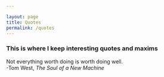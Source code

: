 ```yaml
---

layout: page
title: Quotes
permalink: /quotes
---
```


### This is where I keep interesting quotes and maxims


Not everything worth doing is worth doing well.  
-Tom West, _The Soul of a New Machine_
